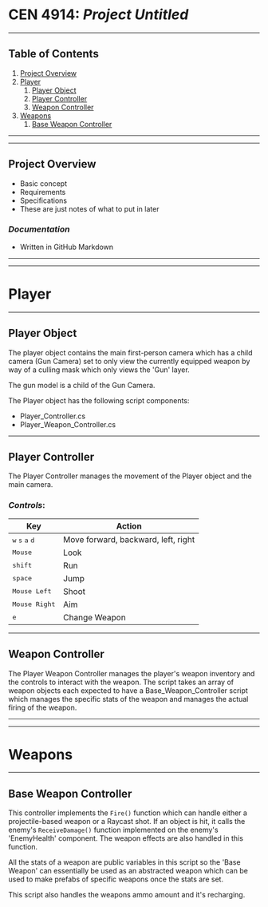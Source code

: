 # CEN 4914: *Project Untitled*
---

## Table of Contents
1. [Project Overview](#project-overview)
2. [Player](#player)
   1. [Player Object](#player-object)
   2. [Player Controller](#player-controller)
   3. [Weapon Controller](#weapon-controller)
3. [Weapons](#weapons)
   1. [Base Weapon Controller](#base-weapon-controller)

---

---
<a name="project-overview"></a>
## Project Overview
* Basic concept
* Requirements
* Specifications
* These are just notes of what to put in later

### *Documentation*
* Written in GitHub Markdown


---

---
<a name="player"></a>
# Player

---
<a name="player-object"></a>
## Player Object

The player object contains the main first-person camera which has a child camera (Gun Camera) set to only view the currently equipped weapon by way of a culling mask which only views the 'Gun' layer.

The gun model is a child of the Gun Camera.

The Player object has the following script components:
* Player_Controller.cs
* Player_Weapon_Controller.cs


---
<a name="player-controller"></a>
## Player Controller

The Player Controller manages the movement of the Player object and the main camera.

### _Controls_:

|Key|Action|
|---|------|
|<kbd>w</kbd> <kbd>s</kbd> <kbd>a</kbd> <kbd>d</kbd>|Move forward, backward, left, right|
|<kbd>Mouse</kbd>|Look|
|<kbd>shift</kbd>|Run|
|<kbd>space</kbd>|Jump|
|<kbd>Mouse Left</kbd>|Shoot|
|<kbd>Mouse Right</kbd>|Aim|
|<kbd>e</kbd>|Change Weapon|



---
<a name="weapon-controller"></a>
## Weapon Controller

The Player Weapon Controller manages the player's weapon inventory and the controls to interact with the weapon. The script takes an array of weapon objects each expected to have a Base_Weapon_Controller script which manages the specific stats of the weapon and manages the actual firing of the weapon.




---

---
<a name="weapons"></a>
# Weapons

---
<a name="base-weapon-controller"></a>
## Base Weapon Controller

This controller implements the `Fire()` function which can handle either a projectile-based weapon or a Raycast shot. If an object is hit, it calls the enemy's `ReceiveDamage()` function implemented on the enemy's 'EnemyHealth' component. The weapon effects are also handled in this function.

All the stats of a weapon are public variables in this script so the 'Base Weapon' can essentially be used as an abstracted weapon which can be used to make prefabs of specific weapons once the stats are set.

This script also handles the weapons ammo amount and it's recharging.
